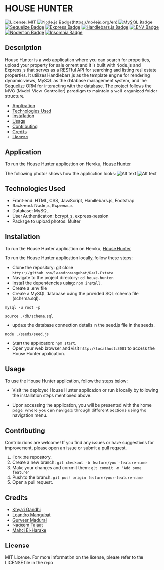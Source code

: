 # HOUSE HUNTER</br>

[![License: MIT](https://img.shields.io/badge/License-MIT-yellow.svg)](https://opensource.org/licenses/MIT)</a>
![Node.js Badge](https://img.shields.io/badge/Node.js-393?logo=nodedotjs&logoColor=fff&style=flat)(https://nodejs.org/en)</a>
[![MySQL Badge](https://img.shields.io/badge/MySQL-4479A1?logo=mysql&logoColor=fff&style=flat)](https://www.npmjs.com/package/mysql2)</a>
[![Sequelize Badge](https://img.shields.io/badge/Sequelize-52B0E7?logo=sequelize&logoColor=fff&style=flat)](https://sequelize.org/docs/v6/)</a>
[![Express Badge](https://img.shields.io/badge/Express-000?logo=express&logoColor=fff&style=flat)](https://expressjs.com/)</a>
[![Handlebars.js Badge](https://img.shields.io/badge/Handlebars.js-000?logo=handlebarsdotjs&logoColor=fff&style=flat)](https://www.npmjs.com/package/express-handlebars)</a>
[![.ENV Badge](https://img.shields.io/badge/.ENV-ECD53F?logo=dotenv&logoColor=000&style=flat)](https://www.npmjs.com/package/dotenv)</a>
[![Nodemon Badge](https://img.shields.io/badge/Nodemon-76D04B?logo=nodemon&logoColor=fff&style=flat)](https://nodemon.io/)</a>
[![Insomnia Badge](https://img.shields.io/badge/Insomnia-4000BF?logo=insomnia&logoColor=fff&style=flat)](https://insomnia.rest/)</a>

## Description

House Hunter is a web application where you can search for properties, upload your property for sale or rent and it is built with Node.js and Express.js that serves as a RESTful API for searching and listing real estate properties. It utilizes Handlebars.js as the template engine for rendering dynamic views, MySQL as the database management system, and the Sequelize ORM for interacting with the database. The project follows the MVC (Model-View-Controller) paradigm to maintain a well-organized folder structure. </br>

- [Application](#Application)
- [Technologies Used](#TechnologiesUsed)
- [Installation](#Installation)
- [Usage](#usage)
- [Contributing](#Contributing)
- [Credits](#credits)
- [License](#license)

## Application

To run the House Hunter application on Heroku, [House Hunter](https://immense-woodland-75023-12b9f87d1bf1.herokuapp.com/)

The following photos shows how the application looks:
![Alt text]()
![Alt text]()

## Technologies Used

- Front-end: HTML, CSS, JavaScript, Handlebars.js, Bootstrap
- Back-end: Node.js, Express.js
- Database: MySQL
- User Authentication: bcrypt.js, express-session
- Package to upload photos: Multer

## Installation

To run the House Hunter application on Heroku, [House Hunter](https://immense-woodland-75023-12b9f87d1bf1.herokuapp.com/)

To run the House Hunter application locally, follow these steps:

- Clone the repository: git clone `https://github.com/leandromangubat/Real-Estate`.
- Navigate to the project directory: `cd house-hunter`.
- Install the dependencies using: `npm install`.
- Create a .env file
- Create a MySQL database using the provided SQL schema file (schema.sql).

```
mysql -u root -p
```

```
source ./db/schema.sql
```

- update the database connection details in the seed.js file in the seeds.

```
node ./seeds/seed.js
```

- Start the application: `npm start`.
- Open your web browser and visit `http://localhost:3001` to access the House Hunter application.

## Usage

To use the House Hunter application, follow the steps below:

- Visit the deployed House Hunter application or run it locally by following the installation steps mentioned above.

- Upon accessing the application, you will be presented with the home page, where you can navigate through different sections using the navigation menu.

## Contributing

Contributions are welcome! If you find any issues or have suggestions for improvement, please open an issue or submit a pull request.

1. Fork the repository.
2. Create a new branch: `git checkout -b feature/your-feature-name`
3. Make your changes and commit them: `git commit -m 'Add some feature'`
4. Push to the branch: `git push origin feature/your-feature-name`
5. Open a pull request.

## Credits

- [Khyati Gandhi](https://github.com/thekhyatigandhi)
- [Leandro Mangubat](https://github.com/leandromangubat)
- [Gurveer Madurai](https://github.com/gurverm)
- [Nadeem Talaat](https://github.com/NadeemTalaat)
- [Mahdi El-Harake](https://github.com/mahdi83777)

## License

MIT License.
For more information on the license, please refer to the LICENSE file in the repo
